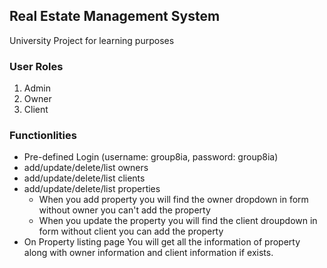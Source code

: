 ## Real Estate Management System
University Project for learning purposes

### User Roles 
1. Admin
2. Owner 
3. Client 

### Functionlities 
- Pre-defined Login (username: group8ia, password: group8ia)
- add/update/delete/list owners
- add/update/delete/list clients 
- add/update/delete/list properties 
  - When you add property you will find the owner dropdown in form without owner you can't add the property 
  - When you update the property you will find the client droupdown in form without client you can add the property 
- On Property listing page You will get all the information of property along with owner information and client information if exists. 
